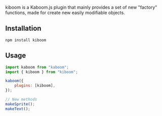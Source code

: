 kiboom is a Kaboom.js plugin that mainly provides a set of new "factory"
functions, made for create new easily modifiable objects.

## Installation
```
npm install kiboom
```

## Usage
```js
import kaboom from "kaboom";
import { kiboom } from "kiboom";

kaboom({
    plugins: [kiboom],
});

// New methods
makeSprite();
makeText();
```